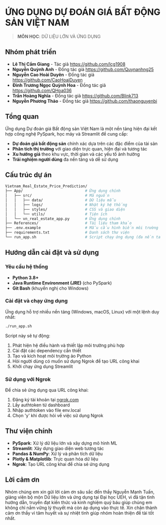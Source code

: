 # ỨNG DỤNG DỰ ĐOÁN GIÁ BẤT ĐỘNG SẢN VIỆT NAM

> **MÔN HỌC**: DỮ LIỆU LỚN VÀ ỨNG DỤNG

## Nhóm phát triển

- **Lê Thị Cẩm Giang** - Tác giả  <https://github.com/lcg1908>
- **Nguyễn Quỳnh Anh** - Đồng tác giả  <https://github.com/Quynanhng25>
- **Nguyễn Cao Hoài Duyên** - Đồng tác giả <https://github.com/CaoHoaiDuyen>
- **Đinh Trương Ngọc Quỳnh Hoa** - Đồng tác giả <https://github.com/QHoa036>
- **Trần Hoàng Nghĩa** - Đồng tác giả <https://github.com/Blink713>
- **Nguyễn Phương Thảo** - Đồng tác giả <https://github.com/thaonguyenbi>

## Tổng quan

Ứng dụng Dự đoán giá Bất động sản Việt Nam là một nền tảng hiện đại kết hợp công nghệ PySpark, học máy và Streamlit để cung cấp:

- **Dự đoán giá bất động sản** chính xác dựa trên các đặc điểm của tài sản
- **Phân tích thị trường** với giao diện trực quan, hiện đại và tương tác
- **Xu hướng giá** theo khu vực, thời gian và các yếu tố ảnh hưởng
- **Trải nghiệm người dùng** đa nền tảng và dễ sử dụng

## Cấu trúc dự án

```bash
Vietnam_Real_Estate_Price_Prediction/
├── App/                            # Ứng dụng chính
│   ├── src/                        # Mã nguồn
│   │   ├── data/                   # Dữ liệu mẫu
│   │   ├── logs/                   # Nhật ký hệ thống
│   │   ├── styles/                 # CSS và giao diện
│   │   └── utils/                  # Tiện ích
│   └── vn_real_estate_app.py       # Ứng dụng chính
├── References/                     # Tài liệu tham khảo
├── .env.example                    # Mẫu cấu hình biến môi trường
├── requirements.txt                # Danh sách thư viện
└── run_app.sh                      # Script chạy ứng dụng (đa nền tảng)
```

## Hướng dẫn cài đặt và sử dụng

### Yêu cầu hệ thống

- **Python 3.8+**
- **Java Runtime Environment (JRE)** (cho PySpark)
- **Git Bash** (khuyến nghị cho Windows)

### Cài đặt và chạy ứng dụng

Ứng dụng hỗ trợ nhiều nền tảng (Windows, macOS, Linux) với một lệnh duy nhất:

```bash
./run_app.sh
```

Script này sẽ tự động:

1. Phát hiện hệ điều hành và thiết lập môi trường phù hợp
2. Cài đặt các dependency cần thiết
3. Tạo và kích hoạt môi trường ảo Python
4. Hỏi người dùng có muốn sử dụng Ngrok để tạo URL công khai
5. Khởi chạy ứng dụng Streamlit

### Sử dụng với Ngrok

Để chia sẻ ứng dụng qua URL công khai:

1. Đăng ký tài khoản tại [ngrok.com](https://ngrok.com)
2. Lấy authtoken từ dashboard
3. Nhập authtoken vào file env.local
4. Chọn 'y' khi được hỏi về việc sử dụng Ngrok


## Thư viện chính

- **PySpark**: Xử lý dữ liệu lớn và xây dựng mô hình ML
- **Streamlit**: Xây dựng giao diện web tương tác
- **Pandas & NumPy**: Xử lý và phân tích dữ liệu
- **Plotly & Matplotlib**: Trực quan hóa dữ liệu
- **Ngrok**: Tạo URL công khai để chia sẻ ứng dụng

## Lời cảm ơn

Nhóm chúng em xin gửi lời cảm ơn sâu sắc đến thầy Nguyễn Mạnh Tuấn, giảng viên bộ môn Dữ liệu lớn và ứng dụng tại Đại học UEH, vì đã tận tình hướng dẫn, truyền đạt kiến thức và kinh nghiệm quý báu giúp chúng em không chỉ nắm vững lý thuyết mà còn áp dụng vào thực tế. Xin chân thành cảm ơn thầy vì tâm huyết và sự nhiệt tình giúp nhóm hoàn thiện đề tài tốt nhất.